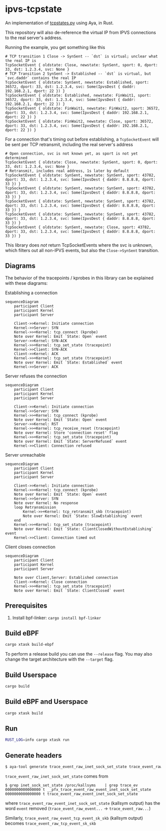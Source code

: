 # ipvs-tcpstate

An implementation of [tcpstates.py](https://github.com/iovisor/bcc/blob/master/tools/tcpstates.py) using Aya, in Rust.

This repository will also de-reference the virtual IP from IPVS connections to the real server's address.

Running the example, you get something like this

```
# TCP transition 1 Close -> SynSent -- `dst` is virtual; unclear what the real IP is
TcpSocketEvent { oldstate: Close, newstate: SynSent, sport: 0, dport: 33, dst: 1.2.3.4, svc: None }
# TCP Transition 2 SynSent -> Established -- `dst` is virtual, but `svc.daddr` contains the real IP
TcpSocketEvent { oldstate: SynSent, newstate: Established, sport: 36572, dport: 33, dst: 1.2.3.4, svc: Some(IpvsDest { daddr: 192.168.2.1, dport: 22 }) }
TcpSocketEvent { oldstate: Established, newstate: FinWait1, sport: 36572, dport: 33, dst: 1.2.3.4, svc: Some(IpvsDest { daddr: 192.168.2.1, dport: 22 }) }
TcpSocketEvent { oldstate: FinWait1, newstate: FinWait2, sport: 36572, dport: 33, dst: 1.2.3.4, svc: Some(IpvsDest { daddr: 192.168.2.1, dport: 22 }) }
TcpSocketEvent { oldstate: FinWait2, newstate: Close, sport: 36572, dport: 33, dst: 1.2.3.4, svc: Some(IpvsDest { daddr: 192.168.2.1, dport: 22 }) }
```

For a connection that's timing out before establishing, a `TcpSocketEvent` will be sent per TCP retransmit, including the real server's address
```
# Open connection, svc is not known yet, as sport is not yet determined
TcpSocketEvent { oldstate: Close, newstate: SynSent, sport: 0, dport: 33, dst: 1.2.3.4, svc: None }
# Retransmit, includes real address, 1s later by default
TcpSocketEvent { oldstate: SynSent, newstate: SynSent, sport: 43782, dport: 33, dst: 1.2.3.4, svc: Some(IpvsDest { daddr: 8.8.8.8, dport: 33 }) }
TcpSocketEvent { oldstate: SynSent, newstate: SynSent, sport: 43782, dport: 33, dst: 1.2.3.4, svc: Some(IpvsDest { daddr: 8.8.8.8, dport: 33 }) }
TcpSocketEvent { oldstate: SynSent, newstate: SynSent, sport: 43782, dport: 33, dst: 1.2.3.4, svc: Some(IpvsDest { daddr: 8.8.8.8, dport: 33 }) }
TcpSocketEvent { oldstate: SynSent, newstate: SynSent, sport: 43782, dport: 33, dst: 1.2.3.4, svc: Some(IpvsDest { daddr: 8.8.8.8, dport: 33 }) }
TcpSocketEvent { oldstate: SynSent, newstate: Close, sport: 43782, dport: 33, dst: 1.2.3.4, svc: Some(IpvsDest { daddr: 8.8.8.8, dport: 33 }) }
```

This library does *not* return TcpSocketEvents where the svc is unknown, which filters out all non-IPVS events, but also the `Close->SynSent` transition.

## Diagrams

The behavior of the tracepoints / kprobes in this library can be explained with these diagrams:

Establishing a connection
```mermaid
sequenceDiagram
    participant Client
    participant Kernel
    participant Server

    Client->>Kernel: Initiate connection
    Kernel->>Server: SYN
    Kernel->>+Kernel: tcp_connect (kprobe)
    Note over Kernel: Emit `State: Open` event
    Server->>Kernel: SYN-ACK
    Kernel->>+Kernel: tcp_set_state (tracepoint)
    Kernel->>Client: SYN-ACK
    Client->>Kernel: ACK
    Kernel->>+Kernel: tcp_set_state (tracepoint)
    Note over Kernel: Emit `State: Established` event
    Kernel->>Server: ACK
```

Server refuses the connection
```mermaid
sequenceDiagram
    participant Client
    participant Kernel
    participant Server

    Client->>Kernel: Initiate connection
    Kernel->>Server: SYN
    Kernel->>+Kernel: tcp_connect (kprobe)
    Note over Kernel: Emit `State: Open` event
    Server->>Kernel: RST
    Kernel->>+Kernel: tcp_receive_reset (tracepoint)
    Note over Kernel: Store 'connection reset' flag
    Kernel->>+Kernel: tcp_set_state (tracepoint)
    Note over Kernel: Emit `State: ServerRefused` event
    Kernel->>Client: Connection refused
```

Server unreachable
```mermaid
sequenceDiagram
    participant Client
    participant Kernel
    participant Server

    Client->>Kernel: Initiate connection
    Kernel->>+Kernel: tcp_connect (kprobe)
    Note over Kernel: Emit `State: Open` event
    Kernel->>Server: SYN
    Note over Kernel: No response
    loop Retransmission
        Kernel->>+Kernel: tcp_retransmit_skb (tracepoint)
        Note over Kernel: Emit `State: SlowEstablishing` event
    end
    Kernel->>+Kernel: tcp_set_state (tracepoint)
    Note over Kernel: Emit `State: ClientClosedWithoutEstablishing` event
    Kernel->>Client: Connection timed out
```

Client closes connection
```mermaid
sequenceDiagram
    participant Client
    participant Kernel
    participant Server

    Note over Client,Server: Established connection
    Client->>Kernel: Close connection
    Kernel->>+Kernel: tcp_set_state (tracepoint)
    Note over Kernel: Emit `State: ClientClosed` event
```

## Prerequisites

1. Install bpf-linker: `cargo install bpf-linker`

## Build eBPF

```bash
cargo xtask build-ebpf
```

To perform a release build you can use the `--release` flag.
You may also change the target architecture with the `--target` flag.

## Build Userspace

```bash
cargo build
```

## Build eBPF and Userspace

```bash
cargo xtask build
```

## Run

```bash
RUST_LOG=info cargo xtask run
```


## Generate headers

```bash
$ aya-tool generate trace_event_raw_inet_sock_set_state trace_event_raw_tcp_event_sk_skb trace_event_raw_tcp_event_sk > tracepoint_gen.rs
```

`trace_event_raw_inet_sock_set_state` comes from

```
$ grep inet_sock_set_state /proc/kallsyms    | grep trace_ev
0000000000000000 t __pfx_trace_event_raw_event_inet_sock_set_state
0000000000000000 t trace_event_raw_event_inet_sock_set_state
```

where `trace_event_raw_event_inet_sock_set_state` (kallsym output) has the word `event` removed (`trace_event_raw_event...` -> `trace_event_raw...`)

Similarly, `trace_event_raw_event_tcp_event_sk_skb` (kallsym output) becomes `trace_event_raw_tcp_event_sk_skb`

